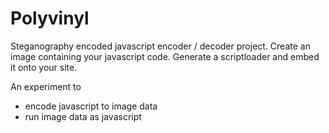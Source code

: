 # Polyvinyl

Steganography encoded javascript encoder / decoder project.
Create an image containing your javascript code.
Generate a scriptloader and embed it onto your site.

An experiment to 

* encode javascript to image data
* run image data as javascript
